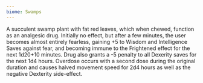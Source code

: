 ```yaml
---
biome: Swamps
---
```

A succulent swamp plant with fat red leaves, which when chewed, function as an analgesic drug. Initially no effect, but after a few minutes, the user becomes almost entirely fearless, gaining +5 to Wisdom and Intelligence Saves against fear, and becoming immune to the Frightened effect for the next 1d20+10 minutes. Drug also grants a -5 penalty to all Dexerity saves for the next 1d4 hours. Overdose occurs with a second dose during the original duration and causes halved movement speed for 2d4 hours as well as the negative Dexterity side-effect. 

